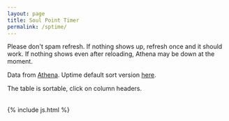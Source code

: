 ```yaml
---
layout: page
title: Soul Point Timer
permalink: /sptime/
---
```


Please don't spam refresh. If nothing shows up, refresh once and it should work. If nothing shows even after reloading, Athena may be down at the moment.

Data from [Athena](https://github.com/Wynntils/Athena). Uptime default sort version [here](/worlds/).

The table is sortable, click on column headers.

<table class='table table-striped table-condensed table-dark table-sm' id="worlds"></table>



{% include js.html %}
<script src="/js/worlds.js"></script>
<script src="//cdn.datatables.net/plug-ins/1.11.3/sorting/natural.js"></script>
<script src="//cdn.datatables.net/plug-ins/1.10.19/sorting/time.js"></script>
<script>
  getWorlds().then(function(){
    makeArray().then(function(){
      $('#worlds').DataTable({
        data: finalArray,
        paging: false, 
        autoWidth: false,
        searching: false,
        columnDefs: [
          { type: 'natural', targets: 0 },
          { type: 'time-uni', targets: 1 }
        ],
        columns: [
            { title: "World" },
            { title: "Uptime (hh:mm)" },
            { title: "Player Count" },
            { title: "Next soul point in < x min" }
        ],
        order: [[3,'asc']]
      });
    })
  })
</script>